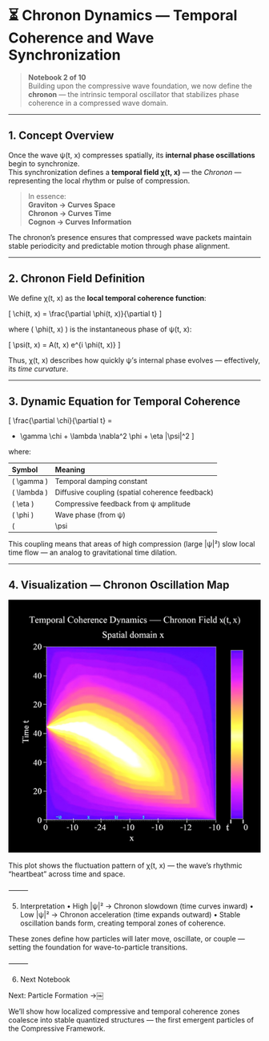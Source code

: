 # ⏳ Chronon Dynamics — Temporal Coherence and Wave Synchronization

> **Notebook 2 of 10**  
> Building upon the compressive wave foundation, we now define the **chronon** — the intrinsic temporal oscillator that stabilizes phase coherence in a compressed wave domain.

---

## 1. Concept Overview

Once the wave ψ(t, x) compresses spatially, its **internal phase oscillations** begin to synchronize.  
This synchronization defines a **temporal field χ(t, x)** — the *Chronon* — representing the local rhythm or pulse of compression.

> In essence:  
> **Graviton → Curves Space**  
> **Chronon → Curves Time**  
> **Cognon → Curves Information**

The chronon’s presence ensures that compressed wave packets maintain stable periodicity and predictable motion through phase alignment.

---

## 2. Chronon Field Definition

We define χ(t, x) as the **local temporal coherence function**:

\[
\chi(t, x) = \frac{\partial \phi(t, x)}{\partial t}
\]

where \( \phi(t, x) \) is the instantaneous phase of ψ(t, x):

\[
\psi(t, x) = A(t, x) e^{i \phi(t, x)}
\]

Thus, χ(t, x) describes how quickly ψ’s internal phase evolves — effectively, its *time curvature*.

---

## 3. Dynamic Equation for Temporal Coherence

\[
\frac{\partial \chi}{\partial t} = 
- \gamma \chi +
\lambda \nabla^2 \phi +
\eta |\psi|^2
\]

where:

| Symbol | Meaning |
|:--------|:--------|
| \( \gamma \) | Temporal damping constant |
| \( \lambda \) | Diffusive coupling (spatial coherence feedback) |
| \( \eta \) | Compressive feedback from ψ amplitude |
| \( \phi \) | Wave phase (from ψ) |
| \( |\psi|^2 \) | Local energy density (from Notebook 1) |

This coupling means that areas of high compression (large |ψ|²) slow local time flow — an analog to gravitational time dilation.

---

## 4. Visualization — Chronon Oscillation Map

![Chronon Oscillation](../notebooks/chronondynamics01.png)

This plot shows the fluctuation pattern of χ(t, x) — the wave’s rhythmic “heartbeat” across time and space.

⸻

5. Interpretation
	•	High |ψ|² → Chronon slowdown (time curves inward)
	•	Low |ψ|² → Chronon acceleration (time expands outward)
	•	Stable oscillation bands form, creating temporal zones of coherence.

These zones define how particles will later move, oscillate, or couple — setting the foundation for wave-to-particle transitions.

⸻

6. Next Notebook

Next: Particle Formation →￼

We’ll show how localized compressive and temporal coherence zones coalesce into stable quantized structures — the first emergent particles of the Compressive Framework.
